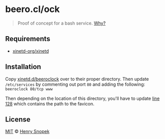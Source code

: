 # beero.cl/ock
> Proof of concept for a bash service. [Why?]

## Requirements
- [xinetd-org/xinetd]

## Installation
Copy [xinetd.d/beeroclock] over to their proper directory. Then update
`/etc/services` by commenting out port `80` and adding the following:
`beeroclock 80/tcp www`

Then depending on the location of this directory, you'll have to update [line 128]
which contains the path to the favicon.

## License
[MIT] © [Henry Snopek]

[Why?]: //medium.com/@hhsnopek/a-web-service-written-in-pure-bash-2af847902df1
[xinetd-org/xinetd]: //github.com/xinetd-org/xinetd
[xinetd.d/beeroclock]: xinetd.d/beeroclock
[line 128]: //github.com/hhsnopek/beeroclock/blob/master/service.sh#L112
[MIT]: license.md
[Henry Snopek]: //hhsnopek.com
